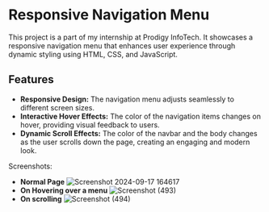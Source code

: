 # Responsive Navigation Menu
This project is a part of my internship at Prodigy InfoTech. It showcases a responsive navigation menu that enhances user experience through dynamic styling using HTML, CSS, and JavaScript.

## Features
- **Responsive Design:** The navigation menu adjusts seamlessly to different screen sizes.
- **Interactive Hover Effects:** The color of the navigation items changes on hover, providing visual feedback to users.
- **Dynamic Scroll Effects:** The color of the navbar and the body changes as the user scrolls down the page, creating an engaging and modern look.

Screenshots:
- **Normal Page**
![Screenshot 2024-09-17 164617](https://github.com/user-attachments/assets/125e18a9-7425-480b-bd88-5cb8ec61dd6d)
- **On Hovering over a menu**
![Screenshot (493)](https://github.com/user-attachments/assets/a4444bf9-2e9b-4e4f-92bb-5ee7579b9f52)
- **On scrolling**
![Screenshot (494)](https://github.com/user-attachments/assets/e4c7ff07-6d22-4886-9311-8f7ea3738d5b)
